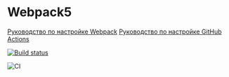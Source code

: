 # Webpack5

[Руководство по настройке Webpack](https://webpack.js.org/guides/)
[Руководство по настройке GitHub Actions](https://docs.github.com/en/actions/quickstart)

[![Build status](https://ci.appveyor.com/api/projects/status/001mwvi8ty21qcfu?svg=true)](https://ci.appveyor.com/project/OlyaVirchenko/ahj-code-env)

![CI](https://github.com/OlyaVirchenko/ahj-code-env/actions/workflows/web.yml/badge.svg)

